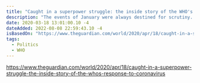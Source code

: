 ```yaml
---
title: "Caught in a superpower struggle: the inside story of the WHO's response to coronavirus"
description: "The events of January were always destined for scrutiny. The WHO conducts an after-action report in wake of every pandemic. But by seeking to make the global body the scapegoat for the debacle of the US response, Donald Trump has ensured each detail will become exhibits in a highly-politicised show-trial, likely to last as long as the election campaign."
date: 2020-03-18 13:01:00.10 -4
dateAdded: 2022-08-08 22:59:43.10 -4
isBasedOn: "https://www.theguardian.com/world/2020/apr/18/caught-in-a-superpower-struggle-the-inside-story-of-the-whos-response-to-coronavirus"
tags:
  - Politics
  - WHO
---
```


https://www.theguardian.com/world/2020/apr/18/caught-in-a-superpower-struggle-the-inside-story-of-the-whos-response-to-coronavirus
